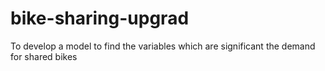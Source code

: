 # bike-sharing-upgrad
To develop a model to find the variables which are significant the demand for shared bikes
